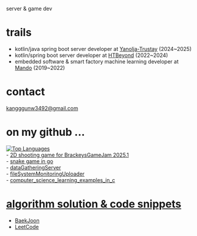 server & game dev

# trails
- kotlin/java spring boot server developer at [Yanolja-Trustay](https://www.trustay.me/) (2024~2025)
- kotlin/spring boot server developer at [HTBeyond](https://htbeyond.com/) (2022~2024)  
- embedded software & smart factory machine learning developer at [Mando](https://www.hlmando.com/ko/main.do) (2019~2022)

# contact  
kangggunw3492@gmail.com

# on my github ...
[![Top Languages](https://github-readme-stats.vercel.app/api/top-langs/?username=r3g492&langs_count=8&hide=java,jupyter%20notebook&layout=compact&theme=onedark&border_color=333333&custom_title=Most%20Used%20Languages%20%28GitHub%29)](https://github.com/r3g492)  
    - [2D shooting game for BrackeysGameJam 2025.1](https://github.com/r3g492/brackeysGameJam)  
    - [snake game in go](https://github.com/r3g492/helloGame)  
    - [dataGatheringServer](https://github.com/r3g492/dataGatherer)  
    - [fileSystemMonitoringUploader](https://github.com/r3g492/S3FileUpload)  
    - [computer_science_learning_examples_in_c](https://github.com/r3g492/cs_examples)  

# [algorithm solution & code snippets](https://r3g492.github.io/skills-github-pages/)
- [BaekJoon](https://www.acmicpc.net/user/kangggunw3492)
- [LeetCode](https://leetcode.com/u/R3g492/)
